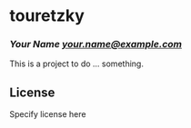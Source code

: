 # touretzky
### _Your Name <your.name@example.com>_

This is a project to do ... something.

## License

Specify license here

